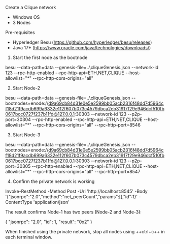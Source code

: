 Create a Clique network
- Windows OS
- 3 Nodes

Pre-requisites
- Hyperledger Besu (https://github.com/hyperledger/besu/releases)
- Java 17+ (https://www.oracle.com/java/technologies/downloads/)

1. Start the first node as the bootnode

besu --data-path=data --genesis-file=..\cliqueGenesis.json --network-id 123 --rpc-http-enabled --rpc-http-api=ETH,NET,CLIQUE --host-allowlist="*" --rpc-http-cors-origins="all"

2. Start Node-2

besu --data-path=data --genesis-file=..\cliqueGenesis.json --bootnodes=enode://d9a69cb84d31e0e5e2599bb05acb2316f48dd7d5964cf18d21f9acdb699a6332e112f607b073c4579dbca2eb31917f29e946dcf510fb0617bcc0727f237b11fd@127.0.0.1:30303 --network-id 123 --p2p-port=30304 --rpc-http-enabled --rpc-http-api=ETH,NET,CLIQUE --host-allowlist="*" --rpc-http-cors-origins="all" --rpc-http-port=8546

3. Start Node-3

besu --data-path=data --genesis-file=..\cliqueGenesis.json --bootnodes=enode://d9a69cb84d31e0e5e2599bb05acb2316f48dd7d5964cf18d21f9acdb699a6332e112f607b073c4579dbca2eb31917f29e946dcf510fb0617bcc0727f237b11fd@127.0.0.1:30303 --network-id 123 --p2p-port=30305 --rpc-http-enabled --rpc-http-api=ETH,NET,CLIQUE --host-allowlist="*" --rpc-http-cors-origins="all" --rpc-http-port=8547

4. Confirm the private network is working

Invoke-RestMethod -Method Post -Uri 'http://localhost:8545' -Body '{"jsonrpc":"2.0","method":"net_peerCount","params":[],"id":1}' -ContentType 'application/json'

The result confirms Node-1 has two peers (Node-2 and Node-3):

{
  "jsonrpc": "2.0",
  "id": 1,
  "result": "0x2"
}

When finished using the private network, stop all nodes using ++ctrl+c++ in each terminal window.
